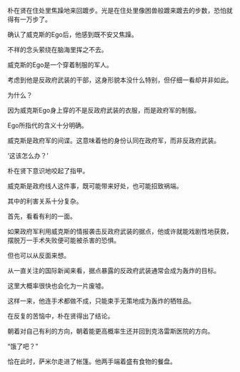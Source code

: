 朴在贤在住处里焦躁地来回踱步。光是在住处里像困兽般踱来踱去的步数，恐怕就得有一万步了。

确认了威克斯的Ego后，他感到既不安又焦躁。

不祥的念头萦绕在脑海里挥之不去。

威克斯的Ego是一个穿着制服的军人。

考虑到他是反政府武装的干部，这身形貌本没什么特别，但仔细一看却并非如此。

为什么？

因为威克斯Ego身上穿的不是反政府武装的衣服，而是政府军的制服。

Ego所指代的含义十分明确。

威克斯是政府军的间谍。这意味着他的身份认同在政府军，而非反政府武装。

‘这该怎么办？’

朴在贤下意识地咬起了指甲。

威克斯是政府线人这件事，既可能带来好处，也可能招致祸端。

其中的利害关系十分复杂。

首先，看看有利的一面。

如果政府军利用威克斯的情报袭击反政府武装的据点，他或许就能戏剧性地获救，摆脱万一手术失败便可能被杀害的恐惧。

但也可以从反面来想。

从一直关注的国际新闻来看，据点暴露的反政府武装通常会成为轰炸的目标。

这里大概率很快也会化为一片废墟。

这样一来，他连手术都做不成，只能束手无策地成为轰炸的牺牲品。

在反复的苦恼中，朴在贤得出了结论。

朝着对自己有利的方向，朝着能更高概率生还并回到克洛雷斯医院的方向。

“饿了吧？”

恰在此时，萨米尔走进了帐篷。他两手端着盛有食物的餐盘。